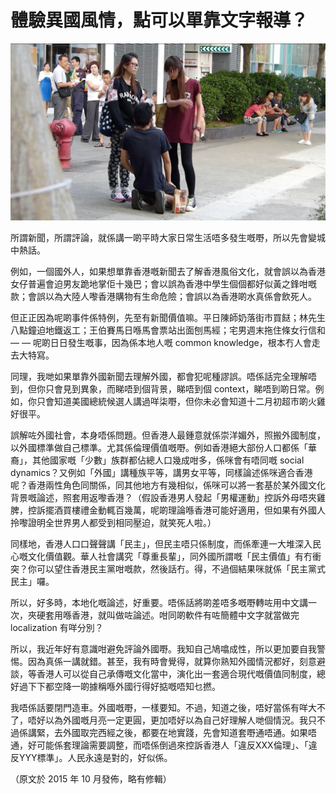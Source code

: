 # 體驗異國風情，點可以單靠文字報導？

![睇新聞，會以為香港嘅女仔個個都咁野蠻](./images/konggirl.jpg)

所謂新聞，所謂評論，就係講一啲平時大家日常生活唔多發生嘅嘢，所以先會變城中熱話。

例如，一個國外人，如果想單靠香港嘅新聞去了解香港風俗文化，就會誤以為香港女仔普遍會迫男友跪地掌佢十幾巴；會以誤為香港中學生個個都好似黃之鋒咁嘅款；會誤以為大陸人嚟香港購物有生命危險；會誤以為香港啲水真係會飲死人。

但正正因為呢啲事件係特例，先至有新聞價值嘛。平日陳師奶落街市買餸；林先生八點鐘迫地鐵返工；王伯賽馬日喺馬會票站出面刨馬經；宅男週末拖住條女行信和 — — 呢啲日日發生嘅事，因為係本地人嘅 common knowledge，根本冇人會走去大特寫。

同理，我哋如果單靠外國新聞去理解外國，都會犯呢種謬誤。唔係話完全理解唔到，但你只會見到異象，而睇唔到個背景，睇唔到個 context，睇唔到啲日常。例如，你只會知道美國總統候選人講過咩柒嘢，但你未必會知道十二月初超市啲火雞好很平。

誤解咗外國社會，本身唔係問題。但香港人最鍾意就係崇洋媚外，照搬外國制度，以外國標準做自己標準。尤其係倫理價值嘅嘢。例如香港絕大部份人口都係「華裔」，其他國家嘅「少數」族群都佔總人口幾成咁多，係咪會有唔同嘅 social dynamics？又例如「外國」講種族平等，講男女平等，同樣論述係咪適合香港呢？香港兩性角色同關係，同其他地方有幾相似，係咪可以將一套基於某外國文化背景嘅論述，照套用返嚟香港？（假設香港男人發起「男權運動」控訴外母唔夾雞脾，控訴擺酒買樓禮金動輒百幾萬，呢啲理論喺香港可能好適用，但如果有外國人拎嚟證明全世界男人都受到相同壓迫，就笑死人啦。）

同樣地，香港人口口聲聲講「民主」，但民主唔只係制度，而係牽連一大堆深入民心嘅文化價值觀。華人社會講究「尊重長輩」，同外國所謂嘅「民主價值」有冇衝突？你可以望住香港民主黨咁嘅款，然後話冇。得，不過個結果咪就係「民主黨式民主」囉。

所以，好多時，本地化嘅論述，好重要。唔係話將啲差唔多嘅嘢轉咗用中文講一次，夾硬套用喺香港，就叫做咗論述。咁同啲軟件有咗簡體中文字就當做完 localization 有咩分別？

所以，我近年好有意識咁避免評論外國嘢。我知自己鳩噏成性，所以更加要自我警惕。因為真係一講就錯。甚至，我有時會覺得，就算你熟知外國情況都好，刻意避談，等香港人可以從自己承傳嘅文化當中，演化出一套適合現代嘅價值同制度，總好過下下都空降一啲據稱喺外國行得好掂嘅唔知乜撚。

我唔係話要閉門造車。外國嘅嘢，一樣要知。不過，知道之後，唔好當係有咩大不了，唔好以為外國嘅月亮一定更圓，更加唔好以為自己好理解人哋個情況。我只不過係講緊，去外國取完西經之後，都要在地實踐，先會知道套嘢通唔通。如果唔通，好可能係套理論需要調整，而唔係倒過來控訴香港人「違反XXX倫理」、「違反YYY標準」。人民永遠是對的，好似係。

（原文於 2015 年 10 月發佈，略有修輯）


